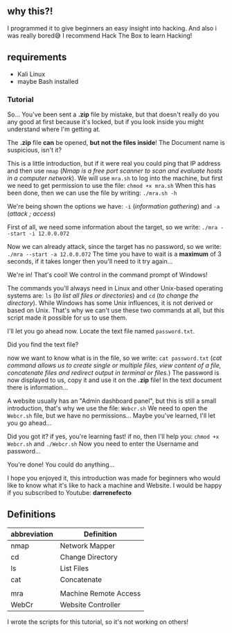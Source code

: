 ## why this?!
I programmed it to give beginners an easy insight into hacking.
And also i was really bored😅
I recommend Hack The Box to learn Hacking!

## requirements
+ Kali Linux
+ maybe Bash installed

### Tutorial

So... 
You've been sent a __.zip__ file by mistake, but that doesn't really do you any good at first because it's locked, 
but if you look inside you might understand where I'm getting at.

The __.zip__ file __can__ be opened, __but not the files inside__!
The Document name is suspicious, isn't it?

This is a little introduction, but if it were real you could ping that IP address and then use `nmap` (_Nmap is a free port scanner to scan and evaluate hosts in a computer network_).
We will use `mra.sh` to log into the machine, but first we need to get permission to use the file: `chmod +x mra.sh`
When this has been done, then we can use the file by writing: `./mra.sh -h`

We're being shown the options we have: `-i` (_information gathering_) and `-a` (_attack ; access_)

First of all, we need some information about the target, so we write: `./mra --start -i 12.0.0.072`

Now we can already attack, since the target has no password, so we write: `./mra --start -a 12.0.0.072`
The time you have to wait is a __maximum__ of 3 seconds, if it takes longer then you'll need to it try again...

We're in! That's cool! We control in the command prompt of Windows!

The commands you'll always need in Linux and other Unix-based operating systems are: `ls` (_to list all files or directories_) and `cd` (_to change the directory_).
While Windows has some Unix influences, it is not derived or based on Unix.
That's why we can't use these two commands at all, but this script made it possible for us to use them.

I'll let you go ahead now. Locate the text file named `password.txt`.

Did you find the text file?

now we want to know what is in the file, so we write: `cat password.txt` (_cat command allows us to create single or multiple files, view content of a file, concatenate files and redirect output in terminal or files._)
The password is now displayed to us, copy it and use it on the __.zip__ file!
In the text document there is information...

A website usually has an "Admin dashboard panel", but this is still a small introduction, that's why we use the file: `Webcr.sh`
We need to open the `Webcr.sh` file, but we have no permissions...
Maybe you've learned, I'll let you go ahead...

Did you got it? if yes, you're learning fast! if no, then I'll help you: `chmod +x Webcr.sh` and `./Webcr.sh`
Now you need to enter the Username and password...

You're done! You could do anything...

I hope you enjoyed it, this introduction was made for beginners who would like to know what it's like to hack a machine and Website.
I would be happy if you subscribed to Youtube: __darrenefecto__

## Definitions

| abbreviation | Definition             |
| ------       | -----------            |
| nmap         | Network Mapper         |
| cd           | Change Directory       |
| ls           | List Files             |
| cat          | Concatenate            |
|              |                        |
| mra          | Machine Remote Access  |
| WebCr        | Website Controller     |

I wrote the scripts for this tutorial, so it's not working on others!